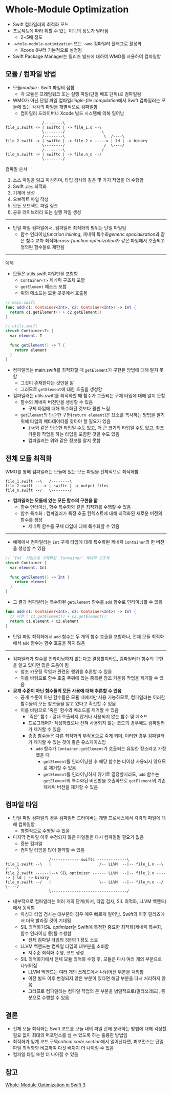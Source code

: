 # Whole-Module Optimization

- Swift 컴파일러의 최적화 모드
- 프로젝트에 따라 취할 수 있는 이득의 정도가 달라짐
  - 2~5배 정도
- `-whole-module-optimization` 또는 `-wmo` 컴파일러 플래그로 활성화
  - Xcode 8부터 기본적으로 설정됨
- Swift Package Manager는 릴리즈 빌드에 대하여 WMO를 사용하여 컴파일함

## 모듈 / 컴파일 방법

- 모듈*module* : Swift 파일의 집합
  - 각 모듈은 프레임워크 또는 실행 파일(단일 배포 단위)로 컴파일됨
- WMO가 아닌 단일 파일 컴파일*single-file compilation*에서 Swift 컴파일러는 모듈에 있는 각각의 파일을 개별적으로 컴파일함
  - 컴파일러 드라이버나 Xcode 빌드 시스템에 의해 일어남

```text
                /--------\
file_1.swift -> | swiftc | -> file_1.o --\
                \--------/                \
                /--------\                 \  /----\
file_2.swift -> | swiftc | -> file.2_o -----> | ld | -> binary
                \--------/                 /  \----/
                /--------\                /
file_n.swift -> | swiftc | -> file.n_o --/
                \--------/
```

컴파일 순서

1. 소스 파일을 읽고 파싱하며, 타입 검사와 같은 몇 가지 작업을 더 수행함
2. Swift 코드 최적화
3. 기계어 생성
4. 오브젝트 파일 작성
5. 모든 오브젝트 파일 링크
6. 공유 라이브러리 또는 실행 파일 생성

---

- 단일 파일 컴파일에서, 컴파일러 최적화의 범위는 단일 파일임
  - 함수 인라이닝*function inlining*, 제네릭 특수화*generic specialization*과 같은 함수 교차 최적화*cross-function optimization*가 같은 파일에서 호출되고 정의된 함수들로 제한됨

---

예제

- 모듈은 utils.swift 파일만을 포함함
  - `Container<T>` 제네릭 구조체 포함
  - `getElement` 메소드 포함
  - 위의 메소드는 모듈 곳곳에서 호출됨

```swift
// main.swift
func add(c1: Container<Int>, c2: Container<Int>) -> Int {
  return c1.getElement() + c2.getElement()
}

// utils.swift
struct Container<T> {
  var element: T
  
  func getElement() -> T {
    return element
  }
}
```

- 컴파일러는 main.swift를 최적화할 때 `getElement`가 구현된 방법에 대해 알지 못함
  - 그것이 존재한다는 것만을 앎
  - 그러므로 `getElement`에 대한 호출을 생성함
- 컴파일러는 utils.swift를 최적화할 때 함수가 호출되는 구체 타입에 대해 알지 못함
  - 함수의 제네릭 버전만을 생성할 수 있음
    - 구체 타입에 대해 특수화된 것보다 훨씬 느림
  - `getElement`의 단순한 구현(`return element`)은 요소를 복사하는 방법을 알기 위해 타입의 메타데이터를 찾아야 할 필요가 있음
    - `Int`와 같은 단순한 타입일 수도 있고, 더 큰 크기의 타입일 수도 있고, 참조 카운팅 작업을 하는 타입을 포함한 것일 수도 있음
    - 컴파일러는 위와 같은 정보를 알지 못함

## 전체 모듈 최적화

WMO를 통해 컴파일러는 모듈에 있는 모든 파일을 전체적으로 최적화함

```text
file_1.swift --\   /--------\
file_2.swift ----> | swiftc | -> output files
file_n.swift --/   \--------/
```

- **컴파일러는 모듈에 있는 모든 함수의 구현을 앎**
  - 함수 인라이닝, 함수 특수화와 같은 최적화를 수행할 수 있음
  - 함수 특수화 : 컴파일러가 특정 호출 컨텍스트에 대해 최적화된 새로운 버전의 함수를 생성
    - 제네릭 함수를 구체 타입에 대해 특수화할 수 있음

---

- 예제에서 컴파일러는 `Int` 구체 타입에 대해 특수화된 제네릭 `Container`의 한 버전을 생성할 수 있음

```swift
// `Int` 타입으로 구체화된 `Container` 제네릭 구조체
struct Container {
  var element: Int
  
  func getElement() -> Int {
    return element
  }
}
```

- 그 결과 컴파일러는 특수화된 `getElement` 함수를 `add` 함수로 인라이닝할 수 있음

```swift
func add(c1: Container<Int>, c2: Container<Int>) -> Int {
  // 이전 : c1.getElement() + c2.getElement()
  return c1.element + c2.element
}
```

- 단일 파일 최적화에서 `add` 함수는 두 개의 함수 호출을 포함하나, 전체 모듈 최적화에서 `add` 함수는 함수 호출을 하지 않음

---

- 컴파일러가 함수를 인라이닝하지 않는다고 결정할지라도, 컴파일러가 함수의 구현을 알고 있다면 많은 도움이 됨
  - 참조 카운팅 작업과 관련된 행위를 추론할 수 있음
  - 이를 바탕으로 함수 호출 주위에 있는 중복된 참조 카운팅 작업을 제거할 수 있음
- **공개 수준이 아닌 함수들의 모든 사용에 대해 추론할 수 있음**
  - 공개 수준이 아닌 함수들은 모듈 내에서만 사용 가능하므로, 컴파일러는 이러한 함수들의 모든 참조들을 알고 있다고 확신할 수 있음
  - 이를 바탕으로 '죽은' 함수와 메소드를 제거할 수 있음
    - '죽은' 함수 : 절대 호출되지 않거나 사용되지 않는 함수 및 메소드
    - 프로그래머가 작성하였으나 전혀 사용되지 않는 코드의 경우에도 컴파일러가 제거할 수 있음
    - 종종 함수들은 다른 최적화의 부작용으로 죽게 되며, 이러한 경우 컴파일러가 제거할 수 있는 것이 좋은 유스케이스임
      - `add` 함수가 `Container.getElement`가 호출되는 유일한 장소라고 가정했을 때
        - `getElement`를 인라이닝한 후 해당 함수는 더이상 사용되지 않으므로 제거할 수 있음
        - `getElement`를 인라이닝하지 않기로 결정할지라도, `add` 함수는 `getElement`의 특수화된 버전만을 호출하므로 `getElement`의 기존 제네릭 버전을 제거할 수 있음

## 컴파일 타임

- 단일 파일 컴파일의 경우 컴파일러 드라이버는 개별 프로세스에서 각각의 파일에 대해 컴파일함
  - 병렬적으로 수행될 수 있음
- 마지막 컴파일 이후 수정되지 않은 파일들은 다시 컴파일될 필요가 없음
  - 증분 컴파일
  - 컴파일 타임을 많이 절약할 수 있음

```text
                   /------------ swiftc -------------\
file_1.swift --\   |                     /-- LLVM  --|-- file_1.o --\    /----\
file_2.swift ------|--> SIL optimizer ------ LLVM  --|-- file_2.o -----> | ld | -> binary
file_n.swift --/   |                     \-- LLVM  --|-- file_n.o --/    \----/
                   \---------------------------------/
```

- 내부적으로 컴파일러는 여러 개의 단계(파서, 타입 검사, SIL 최적화, LLVM 백엔드)에서 동작함
  - 파싱과 타입 검사는 대부분의 경우 매우 빠르게 일어남. Swift의 이후 릴리즈에서 더욱 빨라질 것이 기대됨
  - SIL 최적화기*SIL optimizer*는 Swift에 특정한 중요한 최적화(제네릭 특수화, 함수 인라이닝 등)를 수행함
    - 전체 컴파일 타임의 3분의 1 정도 소요
  - LLVM 백엔드는 컴파일 타임의 대부분을 소비함
    - 저수준 최적화 수행, 코드 생성
  - SIL 최적화기에서 전체 모듈 최적화 수행 후, 모듈은 다시 여러 개의 부분으로 나뉘어짐
    - LLVM 백엔드는 여러 개의 쓰레드에서 나뉘어진 부분을 처리함	
    - 이전 빌드 이후 변경되지 않은 부분이 있다면 해당 부분을 다시 처리하지 않음
    - 그러므로 컴파일러는 컴파일 작업의 큰 부분을 병렬적으로(멀티쓰레드), 증분으로 수행할 수 있음

## 결론

- 전체 모듈 최적화는 Swift 코드를 모듈 내의 파일 간에 분배하는 방법에 대해 걱정할 필요 없이 최대의 퍼포먼스를 낼 수 있도록 하는 훌륭한 방법임
- 최적화가 임계 코드 구역*critical code section*에서 일어난다면, 퍼포먼스는 단일 파일 최적화와 비교하여 다섯 배까지 더 나아질 수 있음
- 컴파일 타임 또한 더 나아질 수 있음

## 참고

[Whole-Module Optimization in Swift 3](https://swift.org/blog/whole-module-optimizations/)